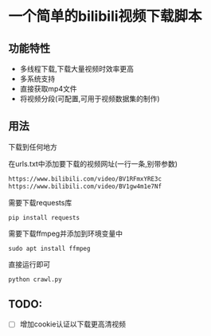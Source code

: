 # 一个简单的bilibili视频下载脚本

## 功能特性

- 多线程下载,下载大量视频时效率更高
- 多系统支持
- 直接获取mp4文件
- 将视频分段(可配置,可用于视频数据集的制作)

## 用法

下载到任何地方

在urls.txt中添加要下载的视频网址(一行一条,别带参数)

```txt
https://www.bilibili.com/video/BV1RFmxYRE3c
https://www.bilibili.com/video/BV1gw4m1e7Nf
```

需要下载requests库

```shell
pip install requests
```

需要下载ffmpeg并添加到环境变量中

```shell
sudo apt install ffmpeg
```

直接运行即可

```bash
python crawl.py
```

## TODO:

* [ ] 增加cookie认证以下载更高清视频
